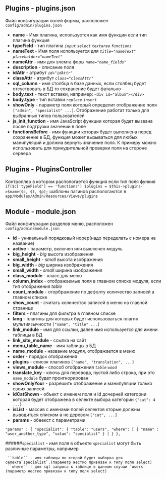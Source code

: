 ## Plugins - plugins.json
Файл конфигурации полей формы, расположен `config/admin/plugins.json`

- **name** - Имя плагина, используется как имя функции если тип плагина функция
- **typeField** - тип плагина *`input`* *`select`* *`textarea`* *`functions`*
- **nameText** - Имя поля используется для *`title="nameText"`* *`placeholder="nameText"`*
- **nameAttr** - имя для элемта форы *`name="name_fields"`*
- **description** - описание поля
- **idAttr** - атрибут *`id="idAttr"`*
- **classAttr** - атрибут *`class="classAttr"`*
- **sql_column** - имя столбца в базе данных, если столбец будет отсуствовать в БД то сохранение будет фатально
- **body.text** - текст вставки, например: `<div id="album"></div>`
- **body.type** - тип вставки *`replace`* *`insert`*
- **showOnly** - параметр поля который определит отображение поля `["admin", "specialist" ...]`. Отображение работат только для выбранных типов пользователей
- **js_init_function** - имя JavaScript функции которая будет вызвана после подгрузки значении в поле
- **functionsBefore** - имя функции которая будет выполнена перед сохранение в БД, функция может вызываться для любых
 манипуляций и должна вернуть значение поля. К примеру можно использовать для принудительной проверки поля на стороне сервера
 
## Plugins - PluginsController

Контроллер в котором распологается функция если тип поля функия `if($c['typeField'] == 'functions') $plugins = $this->plugins->$name($c, $t, $p);`
шаблоны пагинов распологаются в `app/Modules/Admin/Resources/Views/plugins`

## Module - module.json
Файл конфигурации разделов меню, расположен `config/admin/module.json`

- **id** - уникальный порядковый норер(надо переделать с номера на название)
- **active** - параметр, включен или выключен модуль
- **big_height** - *big* высота изображения
- **small_height** - *small* высота изображения
- **big_width** - *big* ширина изображения
- **small_width** - *small* ширина изображения
- **class_module** - класс для меню
- **column_index** - отображаемые поля в главном списке модуля, если тип отображения *table*
- **count_module** - оторбражение по дефолту количество записей а главном списке
- **show_count** - считать количество записей в меню на главной странице
- **filters** - плагины для фильтра в главном списке
- **lang** - плагины для которых будет использоваться плагин мультиязычности `["name", "title" ...]`
- **link_module** - имя для ссылки, далее имя используется для имени таблицы в БД
- **link_site_module** - ссылка на сайт
- **menu_table_name** - имя таблицы в БД
- **name_module** - название модуля, отображается в меню
- **order** - порядок отображения
- **plugins** - список плагинов `["name", "translation", ...]`
- **views_module** - способ отображения *`table`* *`wood`*
- **translate_key** - ключь для перевода, пустой либо строка, при это `name_module` будет проигнорирован
- **showOnlyYour** - разрешить отображение и манипуляции только своих записей
- **idCatShown** - объект с именем поля и id дочерней категории которая будет отображена в селекте выбора категории
`{"cat": 4 ...}`
- **isList** - массив с именами полей селектов кторые должны выводиться списком а не деревом `["cat", ...]`
- **params** - обеекст с параметрами

`"params" : {
	"specialist": {
		"table": "users",
		"where": [
			{
				"name" : "user_another_type",
				"value": "specialist"
			}
		]
	}
},`

######`specialist` - имя поля
в объекте `specialist` могут быть различные параметры, например 
	
	 ``table`` - имя таблицы по кторой будет выборка для селекта`specialist`.(параметр жестко привязан к типу поля select)
	 ``where`` - для sql запроса к таблице в данном случаи `users` (параметр жестко привязан к типу поля select)